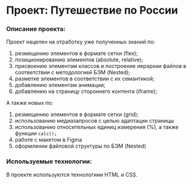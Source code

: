 # Проект: Путешествие по России

### Описание проекта:

Проект нацелен на отработку уже полученных знаний по:

1. резмещению элементов в формате сетки (flex);
2. позиционированию элементов (absolute, relative);
3. присвоению элементам классов и построение иерархии файлов в соответствии с методологией БЭМ (Nested);
4. разметке элементов в соответствии с их семантикой;
5. добавлению элементам анимации;
6. добавлению на страницу стороннего контента (iframe);

А также новых по:

1. резмещению элементов в формате сетки (grid);
2. использованию медиазапросов с целью адаптации страницы
3. использованию относительных единиц измерения (%), а также функции `calc();`
4. работе с макетом в Figma
5. оформлении файловой структуры по БЭМ (Nested)

### Используемые технологии:

В проекте используются технологиии HTML и CSS.
